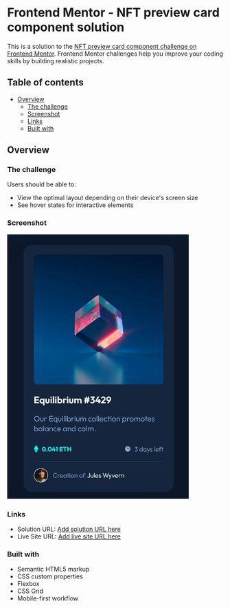 # Frontend Mentor - NFT preview card component solution

This is a solution to the [NFT preview card component challenge on Frontend Mentor](https://www.frontendmentor.io/challenges/nft-preview-card-component-SbdUL_w0U). Frontend Mentor challenges help you improve your coding skills by building realistic projects. 

## Table of contents

- [Overview](#overview)
  - [The challenge](#the-challenge)
  - [Screenshot](#screenshot)
  - [Links](#links)
  - [Built with](#built-with)



## Overview

### The challenge

Users should be able to:

- View the optimal layout depending on their device's screen size
- See hover states for interactive elements

### Screenshot

![](./images/ScreenshotNFTPreviewCardComponent.png)



### Links

- Solution URL: [Add solution URL here](https://github.com/AliveSheCried/fem-ex1-nftPrev)
- Live Site URL: [Add live site URL here](https://aliveshecried.github.io/fem-ex1-nftPrev/)



### Built with

- Semantic HTML5 markup
- CSS custom properties
- Flexbox
- CSS Grid
- Mobile-first workflow



